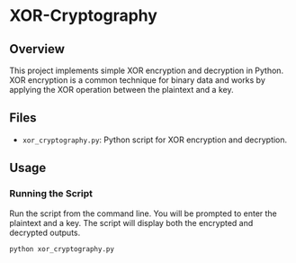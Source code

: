 # XOR-Cryptography

## Overview
This project implements simple XOR encryption and decryption in Python. XOR encryption is a common technique for binary data and works by applying the XOR operation between the plaintext and a key.

## Files
- `xor_cryptography.py`: Python script for XOR encryption and decryption.

## Usage
### Running the Script
Run the script from the command line. You will be prompted to enter the plaintext and a key. The script will display both the encrypted and decrypted outputs.

```bash
python xor_cryptography.py
